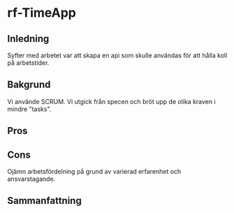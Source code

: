 # rf-TimeApp

## Inledning
Syfter med arbetet var att skapa en api som skulle användas för att hålla koll på arbetstider.

## Bakgrund
Vi använde SCRUM.
Vi utgick från specen och bröt upp de olika kraven i mindre "tasks".

## Pros


## Cons
Ojämn arbetsfördelning på grund av varierad erfarenhet och ansvarstagande.

## Sammanfattning
